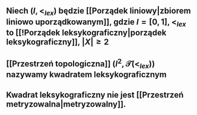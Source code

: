 ## Niech $(I,<_{lex})$ będzie [[Porządek liniowy|zbiorem liniowo uporządkowanym]], gdzie $I=[0,1]$, $<_{lex}$ to [[!Porządek leksykograficzny|porządek leksykograficzny]], $|X|\geq2$
## [[Przestrzeń topologiczna]] $(I^2,\mathcal{T}(<_{lex}))$ nazywamy **kwadratem leksykograficznym**
## Kwadrat leksykograficzny nie jest [[Przestrzeń metryzowalna|metryzowalny]].

